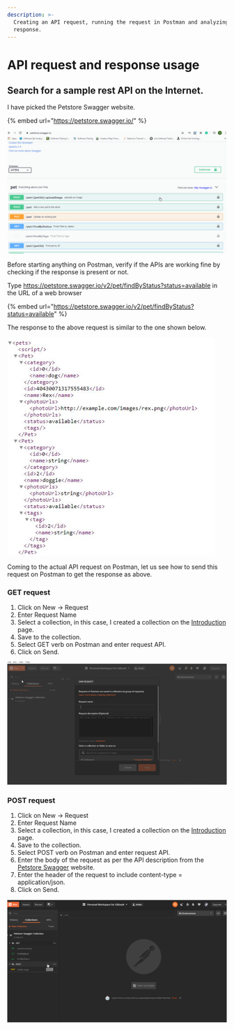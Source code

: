 ```yaml
---
description: >-
  Creating an API request, running the request in Postman and analyzing the
  response.
---
```


# API request and response usage

## Search for a sample rest API on the Internet.

I have picked the Petstore Swagger website.

{% embed url="https://petstore.swagger.io/" %}

![Sample rest API site](../.gitbook/assets/demosite.gif)

Before starting anything on Postman, verify if the APIs are working fine by checking if the response is present or not.

Type https://petstore.swagger.io/v2/pet/findByStatus?status=available in the URL of a web browser 

{% embed url="https://petstore.swagger.io/v2/pet/findByStatus?status=available" %}

The response to the above request is similar to the one shown below.

![Response for web browser API request](../.gitbook/assets/sampleresponse.jpg)

Coming to the actual API request on Postman, let us see how to send this request on Postman to get the response as above.

### GET request

1. Click on New -&gt; Request
2. Enter Request Name
3. Select a collection, in this case, I created a collection on the [Introduction](../) page.
4. Save to the collection.
5. Select GET verb on Postman and enter request API.
6. Click on Send.

![Demo - GET Request API for Postman](../.gitbook/assets/firstrequest.gif)

### POST request

1. Click on New -&gt; Request
2. Enter Request Name
3. Select a collection, in this case, I created a collection on the [Introduction](../) page.
4. Save to the collection.
5. Select POST verb on Postman and enter request API.
6. Enter the body of the request as per the API description from the [Petstore Swagger](https://petstore.swagger.io/#/pet/addPet) website.
7. Enter the header of the request to include content-type = application/json.
8. Click on Send.

![Demo - POST request API for Postman](../.gitbook/assets/newpostrequest%20%281%29.gif)

